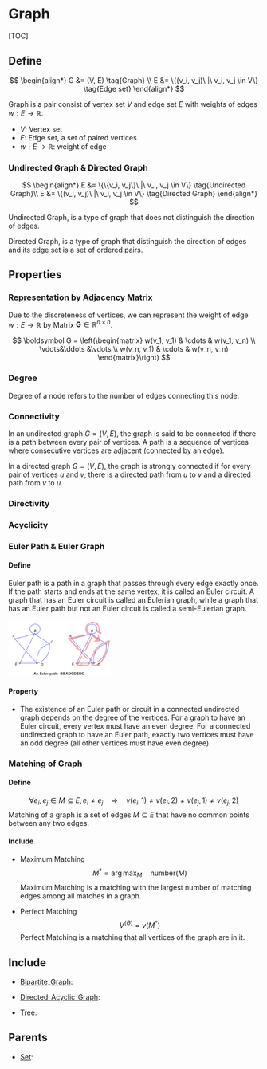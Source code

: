 # Graph

[TOC]

## Define

$$
\begin{align*}
G &= (V, E)  \tag{Graph} \\
E &= \{(v_i, v_j)\ |\ v_i, v_j \in V\}  \tag{Edge set}
\end{align*}
$$

Graph is a pair consist of vertex set $V$ and edge set $E$ with weights of edges $w: E \to \mathbb R$.

- $V$: Vertex set
- $E$: Edge set, a set of paired vertices
- $w: E \to \mathbb R$: weight of edge

### Undirected Graph & Directed Graph

$$
\begin{align*}
E &= \{\{v_i, v_j\}\ |\ v_i, v_j \in V\}  \tag{Undirected Graph}\\
E &= \{(v_i, v_j)\ |\ v_i, v_j \in V\}  \tag{Directed Graph}
\end{align*}
$$

Undirected Graph, is a type of graph that does not distinguish the direction of edges.

Directed Graph, is a type of graph that distinguish the direction of edges and its edge set is a set of ordered pairs.

## Properties

### Representation by Adjacency Matrix
Due to the discreteness of vertices, we can represent the weight of edge $w: E \to \mathbb R$ by Matrix $\boldsymbol G \in \mathbb R^{n \times n}$.

$$
\boldsymbol G = \left(\begin{matrix} w(v_1, v_1) & \cdots & w(v_1, v_n) \\ \vdots&\ddots &\vdots \\ w(v_n, v_1) & \cdots & w(v_n, v_n) \end{matrix}\right)
$$


### Degree
Degree of a node refers to the number of edges connecting this node. 

### Connectivity

In an undirected graph $G=(V, E)$, the graph is said to be connected if there is a path between every pair of vertices. A path is a sequence of vertices where consecutive vertices are adjacent (connected by an edge).

In a directed graph $G=(V, E)$, the graph is strongly connected if for every pair of vertices $u$ and $v$, there is a directed path from $u$ to $v$ and a directed path from $v$ to $u$.

### Directivity

### Acyclicity

### Euler Path & Euler Graph

#### Define
Euler path is a path in a graph that passes through every edge exactly once. If the path starts and ends at the same vertex, it is called an Euler circuit. A graph that has an Euler circuit is called an Eulerian graph, while a graph that has an Euler path but not an Euler circuit is called a semi-Eulerian graph. 

<img src="./assets/48727417-28c3d500-ec58-11e8-9715-33b168a50b7c.png" alt="theory1" style="zoom:20%;" />

#### Property
- The existence of an Euler path or circuit in a connected undirected graph depends on the degree of the vertices. For a graph to have an Euler circuit, every vertex must have an even degree. For a connected undirected graph to have an Euler path, exactly two vertices must have an odd degree (all other vertices must have even degree).


### Matching of Graph

#### Define

$$
\forall e_i, e_j \in M \subseteq E, e_i \neq e_j \quad\Rightarrow\quad v(e_i, 1) \neq v(e_i, 2) \neq v(e_j, 1) \neq v(e_j, 2)  \tag{Matching}
$$
Matching of a graph is a set of edges $M \subseteq E$ that have no common points between any two edges.

#### Include

- Maximum Matching
  $$
  M^* = \arg\max_{M} \quad \text{number}(M) \tag{Maximum Matching}
  $$
  Maximum Matching is a matching with the largest number of matching edges among all matches in a graph.
  
- Perfect Matching
  $$
  V^{(G)} = v(M^*)
  $$
  Perfect Matching is a matching that all vertices of the graph are in it.

## Include

- [Bipartite_Graph](./Bipartite_Graph.md): 

- [Directed_Acyclic_Graph](./Directed_Acyclic_Graph.md): 

- [Tree](./Tree.md): 

## Parents

- [Set](./Set.md): 

